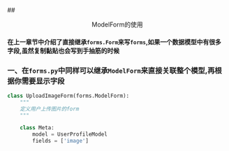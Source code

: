 ##<center>ModelForm的使用</center>

#### 在上一章节中介绍了直接继承`forms.Form`来写`forms`,如果一个数据模型中有很多字段,虽然复制黏贴也会写到手抽筋的时候

### 一、在`forms.py`中同样可以继承`ModelForm`来直接关联整个模型,再根据你需要显示字段

```py
class UploadImageForm(forms.ModelForm):
    """
    定义用户上传图片的form
    """

    class Meta:
        model = UserProfileModel
        fields = ['image']
```
